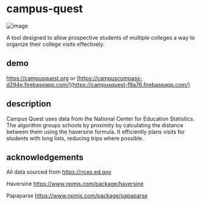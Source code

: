 # campus-quest
![image](https://github.com/elijahrenner/campus-quest/assets/123704818/b7395aa4-8965-4056-aa2e-77a6998f72b3)

A tool designed to allow prospective students of multiple colleges a way to organize their college visits effectively.

## demo

https://campusquest.org or [https://campuscompass-d294e.firebaseapp.com/](https://campusquest-f9a76.firebaseapp.com/)

## description

Campus Quest uses data from the National Center for Education Statistics. The algorithm groups schools by proximity by calculating the distance between them using the haversine formula. It efficiently plans visits for students with long lists, reducing trips where possible.

## acknowledgements
All data sourced from https://nces.ed.gov

Haversine https://www.npmjs.com/package/haversine

Papaparse https://www.npmjs.com/package/papaparse
